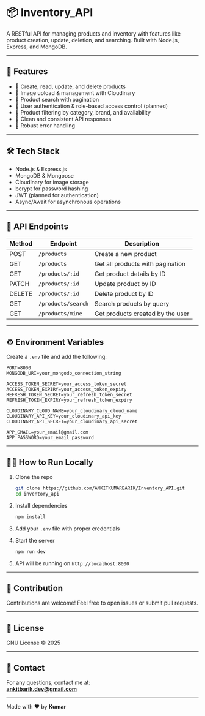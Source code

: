 
# 📦 Inventory_API

A RESTful API for managing products and inventory with features like product creation, update, deletion, and searching. Built with Node.js, Express, and MongoDB.

---

## 🚀 Features

- 🔹 Create, read, update, and delete products  
- 🔹 Image upload & management with Cloudinary  
- 🔹 Product search with pagination  
- 🔹 User authentication & role-based access control (planned)  
- 🔹 Product filtering by category, brand, and availability  
- 🔹 Clean and consistent API responses  
- 🔹 Robust error handling

---

## 🛠️ Tech Stack

- Node.js & Express.js  
- MongoDB & Mongoose  
- Cloudinary for image storage  
- bcrypt for password hashing  
- JWT (planned for authentication)  
- Async/Await for asynchronous operations  

---

## 📁 API Endpoints

| Method | Endpoint             | Description                         |
|--------|----------------------|-----------------------------------|
| POST   | `/products`          | Create a new product               |
| GET    | `/products`          | Get all products with pagination  |
| GET    | `/products/:id`      | Get product details by ID          |
| PATCH  | `/products/:id`      | Update product by ID               |
| DELETE | `/products/:id`      | Delete product by ID               |
| GET    | `/products/search`   | Search products by query           |
| GET    | `/products/mine`     | Get products created by the user  |

---

## ⚙️ Environment Variables

Create a `.env` file and add the following:

```env
PORT=8000
MONGODB_URI=your_mongodb_connection_string

ACCESS_TOKEN_SECRET=your_access_token_secret
ACCESS_TOKEN_EXPIRY=your_access_token_expiry
REFRESH_TOKEN_SECRET=your_refresh_token_secret
REFRESH_TOKEN_EXPIRY=your_refresh_token_expiry

CLOUDINARY_CLOUD_NAME=your_cloudinary_cloud_name
CLOUDINARY_API_KEY=your_cloudinary_api_key
CLOUDINARY_API_SECRET=your_cloudinary_api_secret

APP_GMAIL=your_email@gmail.com
APP_PASSWORD=your_email_password
```

---

## 🧑‍💻 How to Run Locally

1. Clone the repo  
   ```bash
   git clone https://github.com/ANKITKUMARBARIK/Inventory_API.git
   cd inventory_api
   ```

2. Install dependencies  
   ```bash
   npm install
   ```

3. Add your `.env` file with proper credentials

4. Start the server  
   ```bash
   npm run dev
   ```

5. API will be running on `http://localhost:8000`

---

## 🤝 Contribution

Contributions are welcome! Feel free to open issues or submit pull requests.

---

## 📄 License

GNU License © 2025

---

## 💬 Contact

For any questions, contact me at:  
**ankitbarik.dev@gmail.com**

---

Made with ❤️ by **Kumar**
